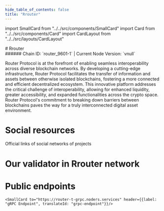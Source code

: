```yaml
---
hide_table_of_contents: false
title: "Rrouter"
---
```


import SmallCard from "../../src/components/SmallCard"
import Card from "../../src/components/Card"
import CardLayout from "../../src/layouts/CardLayout"

<div class="h1-with-icon icon-router">
# Rrouter
</div>
###### Chain ID: `router_9601-1` | Current Node Version: `vnull`


Router Protocol is at the forefront of enabling seamless interoperability across diverse blockchain networks. By developing a cutting-edge infrastructure, Router Protocol facilitates the transfer of information and assets between otherwise isolated blockchains, fostering a more connected and efficient decentralized ecosystem. This innovative platform addresses the critical challenge of interoperability, allowing for enhanced liquidity, greater accessibility, and expanded functionalities across the crypto space. Router Protocol's commitment to breaking down barriers between blockchains paves the way for a truly interconnected digital asset environment.

# Social resources
Official links of social networks of projects

<CardLayout autoFitEnabled={false}>
    <SmallCard to="https://www.routerprotocol.com/" header={{label: "Website", translateId: "social-telegram"}} iconPath="img/website-icon.svg"/>
    <SmallCard to="https://github.com/router-protocol" header={{label: "GitHub", translateId: "social-telegram"}} iconPath="img/github-icon.svg"/>
    <SmallCard to="https://discord.gg/rKf9UYMNWC" header={{label: "Discord", translateId: "social-telegram"}} iconPath="img/discord-icon.svg"/>
    <SmallCard to="https://twitter.com/routerprotocol?t=Jab_H522Y2fB6uM60Pn6zA[SOCIAL_X_BLOCK]s=09" header={{label: "X", translateId: "social-telegram"}} iconPath="img/x-icon.svg"/>
    <SmallCard to="https://t.me/routerprotocol" header={{label: "Telegram", translateId: "social-telegram"}} iconPath="img/telegram-icon.svg"/>
</CardLayout>

# Our validator in Rrouter network

<CardLayout autoFitEnabled={true}>
    <Card
        to="https://testnet.router.explorers.guru/validator/routervaloper1fa8vxy29r3uuex3m3zp8taw7j37006npneg6nc"
        header={{
            label: "[NODERS]TEAM",
            translateId: "development-setup",
        }}
        body={{
            label: "Trusted blockchain validator",
        }}
        iconPath="img/kotlin-icon.svg"
    />
</CardLayout>

# Public endpoints

<CardLayout autoFitEnabled={true}>
    <SmallCard to="https://router-t-rpc.noders.services" header={{label: "RPC Endpoint", translateId: "rpc-endpoint"}}/>
    <SmallCard to="https://router-t-api.noders.services" header={{label: "API Endpoint", translateId: "api-endpoint"}}/>
    
    <SmallCard to="https://router-t-grpc.noders.services" header={{label: "gRPC Endpoint", translateId: "grpc-endpoint"}}/>
</CardLayout>
